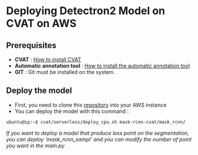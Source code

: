 # Deploying Detectron2 Model on CVAT on AWS

## Prerequisites

- **CVAT** : [How to install CVAT](https://docs.cvat.ai/docs/administration/basics/installation/)
- **Automatic annotation tool** : [How to install the automatic annotation tool](https://docs.cvat.ai/docs/administration/advanced/installation_automatic_annotation/)
- **GIT** : Git must be installed on the system.

## Deploy the model

- First, you need to clone this [repository](https://github.com/JalilBNH/mask-rcnn-cvat.git) into your AWS instance
- You can deploy the model with this command :
```console
ubuntu@ip:~$ cvat/serverless/deploy_cpu.sh mask-rcnn-cvat/mask_rcnn/
```
*If you want to deploy a model that produce less point on the segmentation, you can deploy 'mask_rcnn_sampl' and you can modify the number of point you want in the main.py*